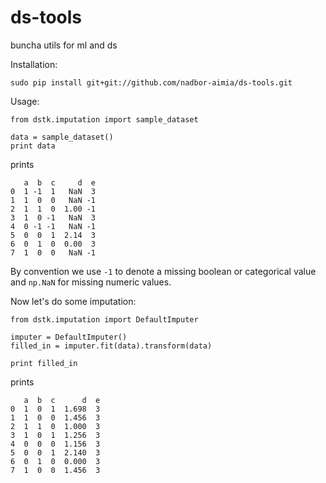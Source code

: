 # ds-tools
buncha utils for ml and ds

Installation:
```
sudo pip install git+git://github.com/nadbor-aimia/ds-tools.git
```

Usage:
```
from dstk.imputation import sample_dataset

data = sample_dataset()
print data
```
prints 

```
   a  b  c     d  e
0  1 -1  1   NaN  3
1  1  0  0   NaN -1
2  1  1  0  1.00 -1
3  1  0 -1   NaN  3
4  0 -1 -1   NaN -1
5  0  0  1  2.14  3
6  0  1  0  0.00  3
7  1  0  0   NaN -1
```

By convention we use `-1` to denote a missing boolean or categorical value and `np.NaN` for missing numeric values.

Now let's do some imputation:
```
from dstk.imputation import DefaultImputer

imputer = DefaultImputer()
filled_in = imputer.fit(data).transform(data)

print filled_in
```
prints

```
   a  b  c      d  e
0  1  0  1  1.698  3
1  1  0  0  1.456  3
2  1  1  0  1.000  3
3  1  0  1  1.256  3
4  0  0  0  1.156  3
5  0  0  1  2.140  3
6  0  1  0  0.000  3
7  1  0  0  1.456  3
```
